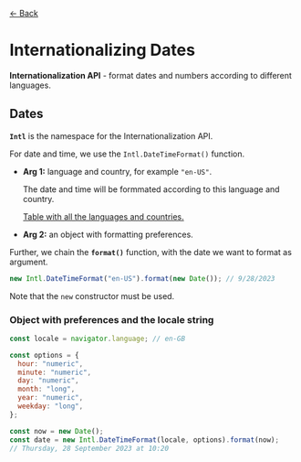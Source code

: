 [&larr; Back](./README.md)

# Internationalizing Dates

**Internationalization API** - format dates and numbers according to different languages.

## Dates

**`Intl`** is the namespace for the Internationalization API.

For date and time, we use the `Intl.DateTimeFormat()` function.

- **Arg 1:** language and country, for example `"en-US"`.

  The date and time will be formmated according to this language and country.

  [Table with all the languages and countries.](http://www.lingoes.net/en/translator/langcode.htm)

- **Arg 2:** an object with formatting preferences.

Further, we chain the **`format()`** function, with the date we want to format as argument.

```js
new Intl.DateTimeFormat("en-US").format(new Date()); // 9/28/2023
```

Note that the `new` constructor must be used.

### Object with preferences and the locale string

```js
const locale = navigator.language; // en-GB

const options = {
  hour: "numeric",
  minute: "numeric",
  day: "numeric",
  month: "long",
  year: "numeric",
  weekday: "long",
};

const now = new Date();
const date = new Intl.DateTimeFormat(locale, options).format(now);
// Thursday, 28 September 2023 at 10:20
```

<br>
